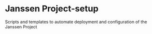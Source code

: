 Janssen Project-setup
=======================

Scripts and templates to automate deployment and configuration of the Janssen Project
